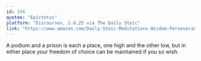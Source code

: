 ```yaml
---
id: 156
quotee: "Epictetus"
platform: "Discourses, 2.6.25 via The Daily Stoic"
link: "https://www.amazon.com/Daily-Stoic-Meditations-Wisdom-Perseverance-ebook/dp/B01HNJIJB2/ref=sr_1_1?ie=UTF8&qid=1493176790&sr=8-1&keywords=the+daily+stoic"
---
```


A podium and a prison is each a place, one high and the other low, but in either place your freedom of choice can be maintained if you so wish.
